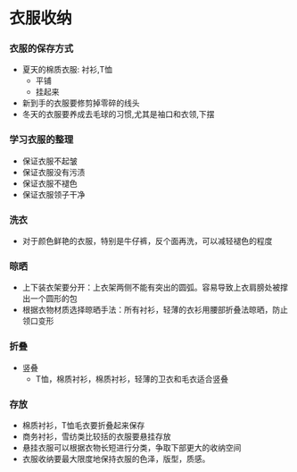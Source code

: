 # 衣服收纳
### 衣服的保存方式
- 夏天的棉质衣服: 衬衫,T恤
  - 平铺
  - 挂起来
- 新到手的衣服要修剪掉零碎的线头
- 冬天的衣服要养成去毛球的习惯,尤其是袖口和衣领,下摆
### 学习衣服的整理
- 保证衣服不起皱
- 保证衣服没有污渍
- 保证衣服不褪色
- 保证衣服领子干净
### 洗衣
- 对于颜色鲜艳的衣服，特别是牛仔裤，反个面再洗，可以减轻褪色的程度
### 晾晒
- 上下装衣架要分开：上衣架两侧不能有突出的圆弧。容易导致上衣肩膀处被撑出一个圆形的包
- 根据衣物材质选择晾晒手法：所有衬衫，轻薄的衣衫用腰部折叠法晾晒，防止领口变形
### 折叠
- 竖叠
  - T恤，棉质衬衫，棉质衬衫，轻薄的卫衣和毛衣适合竖叠
### 存放
- 棉质衬衫，T恤毛衣要折叠起来保存
- 商务衬衫，雪纺类比较括的衣服要悬挂存放
- 悬挂衣服可以根据衣物长短进行分类，争取下部更大的收纳空间
- 衣服收纳要最大限度地保持衣服的色泽，版型，质感。
